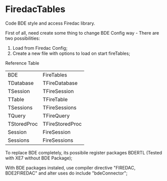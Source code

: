 # FiredacTables


Code BDE style and access Firedac library.

First of all, need create some thing to change  BDE Config way - 
There are two possibilities:
1. Load from Firedac Config;
2. Create a new file with options to load on start fireTables;

Reference Table
<table>
<tr>
   <td> BDE</td>
   <td> FireTables </td>
</tr>
<tr>
  <td>TDatabase</td>
  <td>TFireDatabase</td>
</td>
<tr>
  <td>TSession</td>
  <td>TFireSession</td>
</td>
<tr>
  <td>TTable</td>
  <td>TFireTable</td>
</td>
<tr>
  <td>TSessions</td>
  <td>TFireSessions</td>
</td>
<tr>
  <td>TQuery</td>
  <td>TFireQuery</td>
</td>
<tr>
  <td>TStoredProc</td>
  <td>TFireStoredProc</td>
</td>
<tr>
  <td>Session</td>
  <td>FireSession</td>
</td>
<tr>
  <td>Sessions</td>
  <td>FireSessions</td>
</td>

<table>



To replace BDE completely, its possibile register packages BDERTL  (Tested with XE7 without BDE Package);

With BDE packages instaled, use compiler directive   "FIREDAC, BDE2FIREDAC"  and alter uses do include  "bdeConnector";


